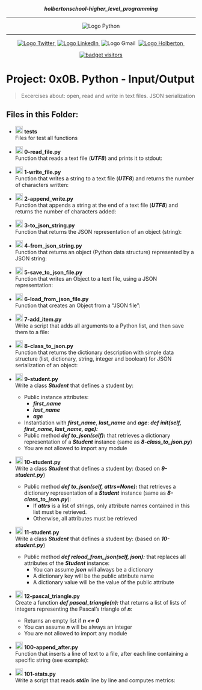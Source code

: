 <div align=center>

***holbertonschool-higher_level_programming***
<hr />
 <img src="https://www.python.org/static/community_logos/python-logo-generic.svg" alt="Logo Python" style="max-width:80%;">
 <hr />
<a href="https://twitter.com/Jepez90"><img src="https://img.shields.io/twitter/url?label=%40Jepez90&style=social&url=https%3A%2F%2Ftwitter.com%2FJepez90" alt="Logo Twitter">&nbsp;</a>
<a href="https://www.linkedin.com/in/jepez90/"><img src="https://img.shields.io/badge/jepez90-%230077B5.svg?&logo=linkedin&logoColor=white" alt="Logo LinkedIn">&nbsp;</a>
<img src="https://img.shields.io/badge/jepez90-white?style=flat&logo=gmail" alt="Logo Gmail">&nbsp;
<a href="https://twitter.com/HolbertonCOL"><img src="https://img.shields.io/badge/Holberton_School-red" alt="Logo Holberton">&nbsp;</a>

<a href="https://github.com/jepez90"><img src="https://visitor-badge.glitch.me/badge?page_id=jepez90.HigherLevelProgram.0x0B&" alt="badget visitors"></a>
</div>

# Project: 0x0B. Python - Input/Output

> Excercises about:
open, read and write in text files. JSON serialization

## Files in this Folder:

* <img src="https://raw.githubusercontent.com/jepez90/jepez90.github.io/master/img/Readme_media/logo_folder.svg" alt="Logo Folder" height="20"> **tests**<br />
Files for test all functions

* <img src="https://raw.githubusercontent.com/jepez90/jepez90.github.io/master/img/Readme_media/logoPythonBasic.svg" alt="Logo Python" height="20"> **0-read_file.py**<br />
Function that reads a text file (***UTF8***) and prints it to stdout:

* <img src="https://raw.githubusercontent.com/jepez90/jepez90.github.io/master/img/Readme_media/logoPythonBasic.svg" alt="Logo Python" height="20"> **1-write_file.py**<br />
Function that writes a string to a text file (***UTF8***) and returns the number of characters written:

* <img src="https://raw.githubusercontent.com/jepez90/jepez90.github.io/master/img/Readme_media/logoPythonBasic.svg" alt="Logo Python" height="20"> **2-append_write.py**<br />
Function that appends a string at the end of a text file (***UTF8***) and returns the number of characters added:

* <img src="https://raw.githubusercontent.com/jepez90/jepez90.github.io/master/img/Readme_media/logoPythonBasic.svg" alt="Logo Python" height="20"> **3-to_json_string.py**<br />
Function that returns the JSON representation of an object (string):

* <img src="https://raw.githubusercontent.com/jepez90/jepez90.github.io/master/img/Readme_media/logoPythonBasic.svg" alt="Logo Python" height="20"> **4-from_json_string.py**<br />
Function that returns an object (Python data structure) represented by a JSON string:

* <img src="https://raw.githubusercontent.com/jepez90/jepez90.github.io/master/img/Readme_media/logoPythonBasic.svg" alt="Logo Python" height="20"> **5-save_to_json_file.py**<br />
Function that writes an Object to a text file, using a JSON representation:

* <img src="https://raw.githubusercontent.com/jepez90/jepez90.github.io/master/img/Readme_media/logoPythonBasic.svg" alt="Logo Python" height="20"> **6-load_from_json_file.py**<br />
Function that creates an Object from a &ldquo;JSON file&rdquo;:

* <img src="https://raw.githubusercontent.com/jepez90/jepez90.github.io/master/img/Readme_media/logoPythonBasic.svg" alt="Logo Python" height="20"> **7-add_item.py**<br />
Write a script that adds all arguments to a Python list, and then save them to a file:

* <img src="https://raw.githubusercontent.com/jepez90/jepez90.github.io/master/img/Readme_media/logoPythonBasic.svg" alt="Logo Python" height="20"> **8-class_to_json.py**<br />
Function that returns the dictionary description with simple data structure (list, dictionary, string, integer and boolean) for JSON serialization of an object:

* <img src="https://raw.githubusercontent.com/jepez90/jepez90.github.io/master/img/Readme_media/logoPythonBasic.svg" alt="Logo Python" height="20"> **9-student.py**<br />
Write a class ***Student*** that defines a student by:
    * Public instance attributes:
        * ***first_name***
        * ***last_name***
        * ***age***
    * Instantiation with ***first_name***, ***last_name*** and ***age***: ***def __init__(self, first_name, last_name, age):***
    * Public method ***def to_json(self):*** that retrieves a dictionary representation of a ***Student*** instance (same as ***8-class_to_json.py***)
    * You are not allowed to import any module


* <img src="https://raw.githubusercontent.com/jepez90/jepez90.github.io/master/img/Readme_media/logoPythonBasic.svg" alt="Logo Python" height="20"> **10-student.py**<br />
Write a class ***Student*** that defines a student by: (based on ***9-student.py***)
    * Public method ***def to_json(self, attrs=None):*** that retrieves a dictionary representation of a ***Student*** instance (same as ***8-class_to_json.py***):
        * If ***attrs*** is a list of strings, only attribute names contained in this list must be retrieved.
        * Otherwise, all attributes must be retrieved

* <img src="https://raw.githubusercontent.com/jepez90/jepez90.github.io/master/img/Readme_media/logoPythonBasic.svg" alt="Logo Python" height="20"> **11-student.py**<br />
Write a class ***Student*** that defines a student by: (based on ***10-student.py***)
    * Public method ***def reload_from_json(self, json):*** that replaces all attributes of the ***Student*** instance:
        * You can assume ***json*** will always be a dictionary
        * A dictionary key will be the public attribute name
        * A dictionary value will be the value of the public attribute

* <img src="https://raw.githubusercontent.com/jepez90/jepez90.github.io/master/img/Readme_media/logoPythonBasic.svg" alt="Logo Python" height="20"> **12-pascal_triangle.py**<br />
Create a function ***def pascal_triangle(n):*** that returns a list of lists of integers representing the Pascal’s triangle of ***n***:

    * Returns an empty list if ***n <= 0***
    * You can assume ***n*** will be always an integer
    * You are not allowed to import any module


* <img src="https://raw.githubusercontent.com/jepez90/jepez90.github.io/master/img/Readme_media/logoPythonBasic.svg" alt="Logo Python" height="20"> **100-append_after.py**<br />
Function that inserts a line of text to a file, after each line containing a specific string (see example):

* <img src="https://raw.githubusercontent.com/jepez90/jepez90.github.io/master/img/Readme_media/logoPythonBasic.svg" alt="Logo Python" height="20"> **101-stats.py**<br />
Write a script that reads ***stdin*** line by line and computes metrics:

